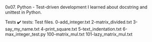 0x07. Python - Test-driven development
I learned about docstring and unittest in Python.

Tests ✔️
tests: Test files.
0-add_integer.txt
2-matrix_divided.txt
3-say_my_name.txt
4-print_square.txt
5-text_indentation.txt
6-max_integer_test.py
100-matrix_mul.txt
101-lazy_matrix_mul.txt

